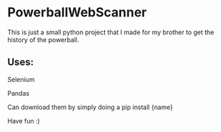 # PowerballWebScanner
 
This is just a small python project that I made for my brother to get the history of the powerball. 

## Uses:
 Selenium
 
 Pandas
 
 Can download them by simply doing a pip install {name}
 
Have fun :)
